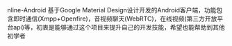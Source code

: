 nline-Android
基于Google Material Design设计开发的Android客户端，功能包含即时通信(Xmpp+Openfire)，音视频聊天(WebRTC)，在线视频(第三方开放平台api)等，初衷是能够通过这个项目来提升自己的开发技能，希望也能帮助到其他初学者


